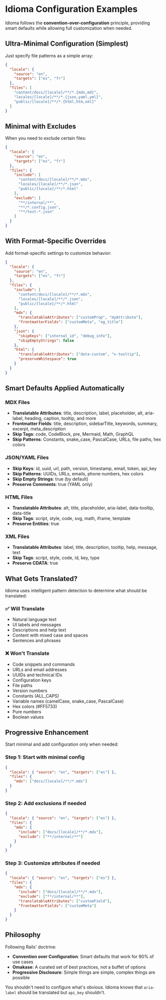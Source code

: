 # Idioma Configuration Examples

Idioma follows the **convention-over-configuration** principle, providing smart defaults while allowing full customization when needed.

## Ultra-Minimal Configuration (Simplest)

Just specify file patterns as a simple array:

```json
{
  "locale": {
    "source": "en",
    "targets": ["es", "fr"]
  },
  "files": [
    "content/docs/[locale]/**/*.{mdx,md}",
    "locales/[locale]/**/*.{json,yaml,yml}",
    "public/[locale]/**/*.{html,htm,xml}"
  ]
}
```

## Minimal with Excludes

When you need to exclude certain files:

```json
{
  "locale": {
    "source": "en",
    "targets": ["es", "fr"]
  },
  "files": {
    "include": [
      "content/docs/[locale]/**/*.mdx",
      "locales/[locale]/**/*.json",
      "public/[locale]/**/*.html"
    ],
    "exclude": [
      "**/internal/**",
      "**/*.config.json",
      "**/test-*.json"
    ]
  }
}
```

## With Format-Specific Overrides

Add format-specific settings to customize behavior:

```json
{
  "locale": {
    "source": "en",
    "targets": ["es", "fr"]
  },
  "files": {
    "include": [
      "content/docs/[locale]/**/*.mdx",
      "locales/[locale]/**/*.json",
      "public/[locale]/**/*.html"
    ],
    "mdx": {
      "translatableAttributes": ["customProp", "myAttribute"],
      "frontmatterFields": ["customMeta", "og_title"]
    },
    "json": {
      "skipKeys": ["internal_id", "debug_info"],
      "skipEmptyStrings": false
    },
    "html": {
      "translatableAttributes": ["data-custom", "x-tooltip"],
      "preserveWhitespace": true
    }
  }
}
```

## Smart Defaults Applied Automatically

### MDX Files
- **Translatable Attributes**: title, description, label, placeholder, alt, aria-label, heading, caption, tooltip, and more
- **Frontmatter Fields**: title, description, sidebarTitle, keywords, summary, excerpt, meta_description
- **Skip Tags**: code, CodeBlock, pre, Mermaid, Math, GraphQL
- **Skip Patterns**: Constants, snake_case, PascalCase, URLs, file paths, hex colors

### JSON/YAML Files
- **Skip Keys**: id, uuid, url, path, version, timestamp, email, token, api_key
- **Skip Patterns**: UUIDs, URLs, emails, phone numbers, hex colors
- **Skip Empty Strings**: true (by default)
- **Preserve Comments**: true (YAML only)

### HTML Files
- **Translatable Attributes**: alt, title, placeholder, aria-label, data-tooltip, data-title
- **Skip Tags**: script, style, code, svg, math, iframe, template
- **Preserve Entities**: true

### XML Files
- **Translatable Attributes**: label, title, description, tooltip, help, message, text
- **Skip Tags**: script, style, code, id, key, type
- **Preserve CDATA**: true

## What Gets Translated?

Idioma uses intelligent pattern detection to determine what should be translated:

### ✅ Will Translate
- Natural language text
- UI labels and messages
- Descriptions and help text
- Content with mixed case and spaces
- Sentences and phrases

### ❌ Won't Translate
- Code snippets and commands
- URLs and email addresses
- UUIDs and technical IDs
- Configuration keys
- File paths
- Version numbers
- Constants (ALL_CAPS)
- Variable names (camelCase, snake_case, PascalCase)
- Hex colors (#FF5733)
- Pure numbers
- Boolean values

## Progressive Enhancement

Start minimal and add configuration only when needed:

### Step 1: Start with minimal config
```json
{
  "locale": { "source": "en", "targets": ["es"] },
  "files": {
    "mdx": ["docs/[locale]/**/*.mdx"]
  }
}
```

### Step 2: Add exclusions if needed
```json
{
  "locale": { "source": "en", "targets": ["es"] },
  "files": {
    "mdx": {
      "include": ["docs/[locale]/**/*.mdx"],
      "exclude": ["**/internal/**"]
    }
  }
}
```

### Step 3: Customize attributes if needed
```json
{
  "locale": { "source": "en", "targets": ["es"] },
  "files": {
    "mdx": {
      "include": ["docs/[locale]/**/*.mdx"],
      "exclude": ["**/internal/**"],
      "translatableAttributes": ["customField"],
      "frontmatterFields": ["customMeta"]
    }
  }
}
```

## Philosophy

Following Rails' doctrine:
- **Convention over Configuration**: Smart defaults that work for 90% of use cases
- **Omakase**: A curated set of best practices, not a buffet of options
- **Progressive Disclosure**: Simple things are simple, complex things are possible

You shouldn't need to configure what's obvious. Idioma knows that `aria-label` should be translated but `api_key` shouldn't.